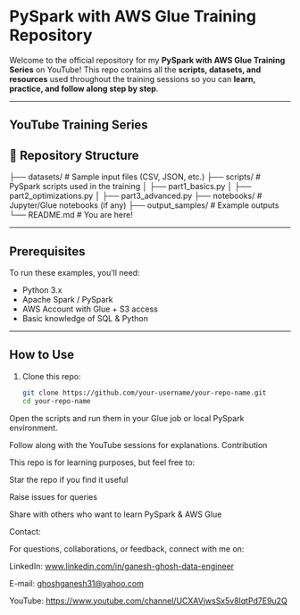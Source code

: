 # PySpark with AWS Glue Training Repository  

Welcome to the official repository for my **PySpark with AWS Glue Training Series** on YouTube! 
This repo contains all the **scripts, datasets, and resources** used throughout the training sessions so you can **learn, practice, and follow along step by step**.  

---

## YouTube Training Series  

## 📂 Repository Structure  

├── datasets/ # Sample input files (CSV, JSON, etc.)
├── scripts/ # PySpark scripts used in the training
│ ├── part1_basics.py
│ ├── part2_optimizations.py
│ ├── part3_advanced.py
├── notebooks/ # Jupyter/Glue notebooks (if any)
├── output_samples/ # Example outputs
└── README.md # You are here!


---

##  Prerequisites  

To run these examples, you’ll need:  
- Python 3.x  
- Apache Spark / PySpark  
- AWS Account with Glue + S3 access  
- Basic knowledge of SQL & Python  

---

## How to Use  

1. Clone this repo:  
   ```bash
   git clone https://github.com/your-username/your-repo-name.git
   cd your-repo-name

Open the scripts and run them in your Glue job or local PySpark environment.

Follow along with the YouTube sessions for explanations.
Contribution

This repo is for learning purposes, but feel free to:

Star the repo if you find it useful

Raise issues for queries

Share with others who want to learn PySpark & AWS Glue

Contact:

For questions, collaborations, or feedback, connect with me on:

LinkedIn: www.linkedin.com/in/ganesh-ghosh-data-engineer

E-mail: ghoshganesh31@yahoo.com

YouTube: https://www.youtube.com/channel/UCXAVjwsSx5v8lqtPd7E9u2Q

